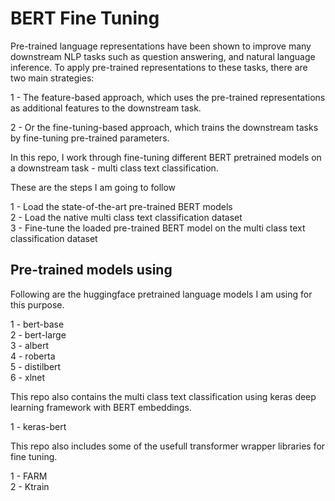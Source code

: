 # BERT Fine Tuning


Pre-trained language representations have been shown to improve many downstream NLP tasks such as question answering, and natural language inference. To apply pre-trained representations to these tasks, there are two main strategies:  

1 - The feature-based approach, which uses the pre-trained representations as additional features to the downstream task.  

2 - Or the fine-tuning-based approach, which trains the downstream tasks by fine-tuning pre-trained parameters.  

In this repo, I work through fine-tuning different BERT pretrained models on a downstream task - multi class text classification.  

These are the steps I am going to follow  

1 - Load the state-of-the-art pre-trained BERT models  
2 - Load the native multi class text classification dataset  
3 - Fine-tune the loaded pre-trained BERT model on the multi class text classification dataset  

## Pre-trained models using

Following are the huggingface pretrained language models I am using for this purpose.  

1 - bert-base  
2 - bert-large  
3 - albert  
4 - roberta  
5 - distilbert  
6 - xlnet  

This repo also contains the multi class text classification using keras deep learning framework with BERT embeddings.  

1 - keras-bert  


This repo also includes some of the usefull transformer wrapper libraries for  fine tuning.  

1 - FARM  
2 - Ktrain  





